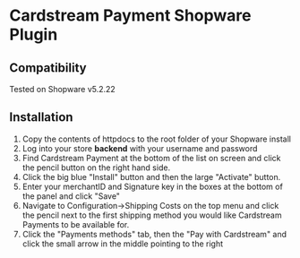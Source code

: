 # Cardstream Payment Shopware Plugin

## Compatibility
Tested on Shopware v5.2.22

## Installation

1. Copy the contents of httpdocs to the root folder of your Shopware install
2. Log into your store **backend** with your username and password
3. Find Cardstream Payment at the bottom of the list on screen and click the pencil button on the right hand side.
4. Click the big blue "Install" button and then the large "Activate" button.
5. Enter your merchantID and Signature key in the boxes at the bottom of the panel and click "Save"
6. Navigate to Configuration->Shipping Costs on the top menu and click the pencil next to the first shipping method you would like Cardstream Payments to be available for.
7. Click the "Payments methods" tab, then the "Pay with Cardstream" and click the small arrow in the middle pointing to the right
